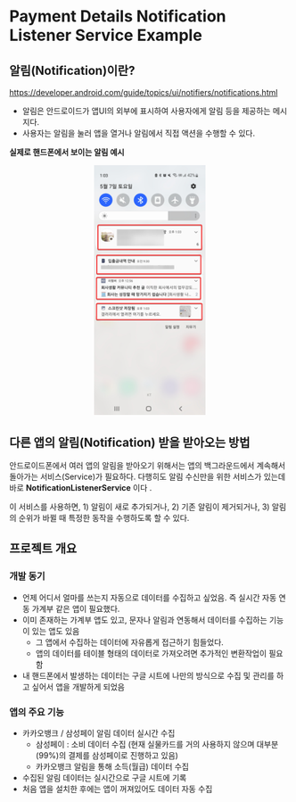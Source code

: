 # Payment Details Notification Listener Service Example



## 알림(Notification)이란?
https://developer.android.com/guide/topics/ui/notifiers/notifications.html
- 알림은 안드로이드가 앱UI의 외부에 표시하여 사용자에게 알림 등을 제공하는 메시지다.
- 사용자는 알림을 눌러 앱을 열거나 알림에서 직접 액션을 수행할 수 있다.

<b>실제로 핸드폰에서 보이는 알림 예시</b> 


<p align="center">
  <img src="noti.png" width="200">
</p>


## 다른 앱의 알림(Notification) 받을 받아오는 방법

안드로이드폰에서 여러 앱의 알림을 받아오기 위해서는 앱의 백그라운드에서 계속해서 돌아가는 서비스(Service)가 필요하다. 다행히도 알림 수신만을 위한 서비스가 있는데 바로 <b>NotificationListenerService</b> 이다 . 

이 서비스를 사용하면, 1) 알림이 새로 추가되거나, 2) 기존 알림이 제거되거나, 3) 알림의 순위가 바뀔 때 특정한 동작을 수행하도록 할 수 있다. 


## 프로젝트 개요

### 개발 동기
- 언제 어디서 얼마를 쓰는지 자동으로 데이터를 수집하고 싶었음. 즉 실시간 자동 연동 가계부 같은 앱이 필요했다.
- 이미 존재하는 가계부 앱도 있고, 문자나 알림과 연동해서 데이터를 수집하는 기능이 있는 앱도 있음
  - 그 앱에서 수집하는 데이터에 자유롭게 접근하기 힘들었다.
  - 앱의 데이터를 테이블 형태의 데이터로 가져오려면 추가적인 변환작업이 필요함
-  내 핸드폰에서 발생하는 데이터는 구글 시트에 나만의 방식으로 수집 및 관리를 하고 싶어서 앱을 개발하게 되었음


### 앱의 주요 기능
- 카카오뱅크 / 삼성페이 알림 데이터 실시간 수집
  - 삼성페이 : 소비 데이터 수집
(현재 실물카드를 거의 사용하지 않으며 대부분(99%)의 결제를 삼성페이로 진행하고 있음)
  - 카카오뱅크 알림을 통해 소득(월급) 데이터 수집 
- 수집된 알림 데이터는 실시간으로 구글 시트에 기록
- 처음 앱을 설치한 후에는 앱이 꺼져있어도 데이터 자동 수집



